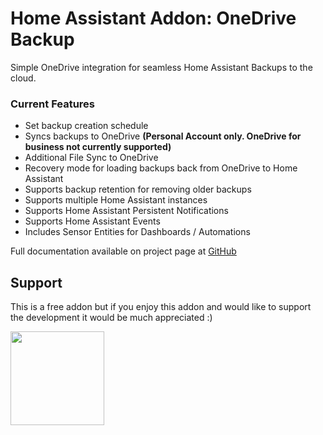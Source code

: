 # Home Assistant Addon: OneDrive Backup

Simple OneDrive integration for seamless Home Assistant Backups to the cloud.


### Current Features
- Set backup creation schedule
- Syncs backups to OneDrive **(Personal Account only. OneDrive for business not currently supported)**
- Additional File Sync to OneDrive
- Recovery mode for loading backups back from OneDrive to Home Assistant
- Supports backup retention for removing older backups
- Supports multiple Home Assistant instances
- Supports Home Assistant Persistent Notifications 
- Supports Home Assistant Events
- Includes Sensor Entities for Dashboards / Automations

Full documentation available on project page at [GitHub](https://github.com/lavinir/hassio-onedrive-backup)

## Support
This is a free addon but if you enjoy this addon and would like to support the development it would be much appreciated :)

[<img src ="https://raw.githubusercontent.com/lavinir/hassio-onedrive-backup/main/onedrive-backup/images/bmc.svg" width="150">](https://www.buymeacoffee.com/snirlavis)
